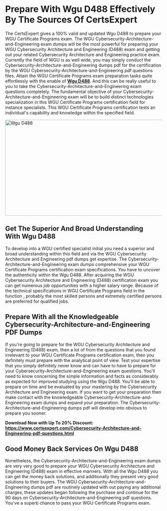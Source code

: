 <h1><strong>Prepare With&nbsp;Wgu D488 Effectively By The Sources Of CertsExpert</strong></h1>
<p>The CertsExpert gives a 100% valid and updated&nbsp;Wgu D488 to prepare your WGU Certificate Programs exam. The WGU Cybersecurity-Architecture-and-Engineering exam dumps will be the most powerful for preparing your WGU Cybersecurity Architecture and Engineering (D488) exam and getting out your related Cybersecurity Architecture and Engineering practice exam. Currently the field of WGU is as well wide, you may simply conduct the Cybersecurity-Architecture-and-Engineering dumps pdf for the certification by the WGU Cybersecurity-Architecture-and-Engineering pdf questions files. Attain the WGU Certificate Programs exam preparation tasks quite effortlessly with the enable of <strong><a href="https://www.certsexpert.com/Cybersecurity-Architecture-and-Engineering-pdf-questions.html">Wgu D488</a></strong>. And this can be really useful to you to take the Cybersecurity-Architecture-and-Engineering exam questions completely. The fundamental objective of your Cybersecurity-Architecture-and-Engineering exam will be to build distinct technologies specialization in this WGU Certificate Programs certification field for instance specialists. This WGU Certificate Programs certification tests an individual's capability and knowledge within the specified field.</p>
<p><img src="https://i.ibb.co/TwHZzKW/Cybersecurity-Architecture-and-Engineering.png" alt="Wgu D488" width="550" height="309" /></p>
<h2><strong>Get The Superior And Broad Understanding With&nbsp;Wgu D488</strong></h2>
<p>To develop into a WGU certified specialist initial you need a superior and broad understanding within this field and via the WGU Cybersecurity Architecture and Engineering pdf dumps get expertise. The Cybersecurity-Architecture-and-Engineering exam dumps comprehensive your WGU Certificate Programs certification exam specifications. You have to uncover the authenticity within the Wgu D488. After acquiring the WGU Cybersecurity Architecture and Engineering (D488) certification exam you can get numerous job opportunities with a higher salary range. Because of the technical specifications in WGU Certificate Programs field in the function , probably the most skilled persons and extremely certified persons are preferred for qualified jobs.&nbsp;</p>
<h2><strong>Prepare With all the Knowledgeable Cybersecurity-Architecture-and-Engineering PDF Dumps</strong></h2>
<p>If you're going to prepare for the WGU Cybersecurity Architecture and Engineering (D488) exam, then a lot of from the questions that you found irrelevant to your WGU Certificate Programs certification exam, then you definitely must prepare with the analytical point of view. Test your expertise that you simply definitely never know and can have to have to prepare for your Cybersecurity-Architecture-and-Engineering exam questions. You'll need to know concerning the simple information and facts as considerably as expected for improved studying using the Wgu D488. You'll be able to prepare on time and be evaluated by your mastering by the Cybersecurity Architecture and Engineering exam. If you want to get your preparation then make contact with the knowledgeable Cybersecurity-Architecture-and-Engineering exam dumps and expand your preparation. The Cybersecurity-Architecture-and-Engineering dumps pdf will develop into obvious to prepare you sooner.</p>
<p><strong>Download Now with Up To 20% Discount: <a href="https://www.certsexpert.com/Cybersecurity-Architecture-and-Engineering-pdf-questions.html">https://www.certsexpert.com/Cybersecurity-Architecture-and-Engineering-pdf-questions.html</a></strong></p>
<h2><strong>Good Money Back Services On&nbsp;Wgu D488</strong></h2>
<p>Nonetheless, the Cybersecurity-Architecture-and-Engineering exam dumps are very very good to prepare your WGU Cybersecurity Architecture and Engineering (D488) exam in effective manners. With all the&nbsp;Wgu D488 you can get the money back solutions, and additionally they present very good solutions to their buyers. The WGU Cybersecurity-Architecture-and-Engineering dumps pdf are routinely updated with out paying any additional charges, these updates began following the purchase and continue for the 90 days on Cybersecurity-Architecture-and-Engineering pdf questions. You've a superb chance to pass your WGU Certificate Programs exam.</p>
